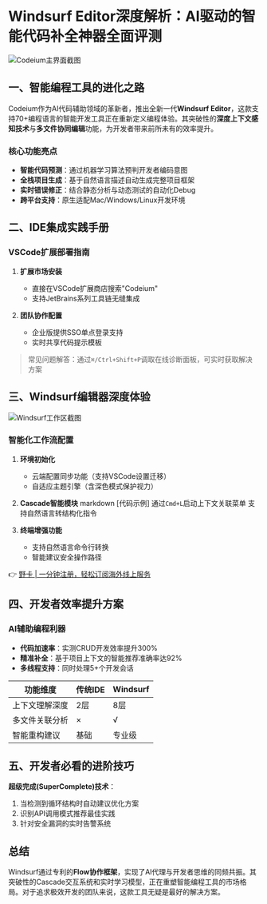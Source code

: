 # Windsurf Editor深度解析：AI驱动的智能代码补全神器全面评测

![Codeium主界面截图](https://bbtdd.com/wp-content/uploads/img/101317338517.webp)

## 一、智能编程工具的进化之路
Codeium作为AI代码辅助领域的革新者，推出全新一代**Windsurf Editor**，这款支持70+编程语言的智能开发工具正在重新定义编程体验。其突破性的**深度上下文感知技术**与**多文件协同编辑**功能，为开发者带来前所未有的效率提升。

### 核心功能亮点
- **智能代码预测**：通过机器学习算法预判开发者编码意图
- **全栈项目生成**：基于自然语言描述自动生成完整项目框架
- **实时错误修正**：结合静态分析与动态测试的自动化Debug
- **跨平台支持**：原生适配Mac/Windows/Linux开发环境

## 二、IDE集成实践手册
### VSCode扩展部署指南
1. **扩展市场安装**
   - 直接在VSCode扩展商店搜索"Codeium"
   - 支持JetBrains系列工具链无缝集成
   
2. **团队协作配置**
   - 企业版提供SSO单点登录支持
   - 实时共享代码提示模板

> 常见问题解答：通过`⌘/Ctrl+Shift+P`调取在线诊断面板，可实时获取解决方案

## 三、Windsurf编辑器深度体验
![Windsurf工作区截图](https://bbtdd.com/wp-content/uploads/img/1385478995328423.webp)

### 智能化工作流配置
1. **环境初始化**
   - 云端配置同步功能（支持VSCode设置迁移）
   - 自适应主题引擎（含深色模式保护视力）

2. **Cascade智能模块**
   markdown
   [代码示例]
   通过`Cmd+L`启动上下文关联菜单
   支持自然语言转结构化指令
   

3. **终端增强功能**
   - 支持自然语言命令行转换
   - 智能建议安全操作路径

👉 [野卡 | 一分钟注册，轻松订阅海外线上服务](https://bbtdd.com/yeka)

## 四、开发者效率提升方案
### **AI辅助编程利器**
- **代码加速率**：实测CRUD开发效率提升300%
- **精准补全**：基于项目上下文的智能推荐准确率达92%
- **多线程支持**：同时处理5+个开发会话

| 功能维度       | 传统IDE | Windsurf |
|----------------|---------|----------|
| 上下文理解深度 | 2层     | 8层      |
| 多文件关联分析 | ×       | √        |
| 智能重构建议   | 基础    | 专业级   |

## 五、开发者必看的进阶技巧
**超级完成(SuperComplete)技术**：
1. 当检测到循环结构时自动建议优化方案
2. 识别API调用模式推荐最佳实践
3. 针对安全漏洞的实时告警系统

## 总结
Windsurf通过专利的**Flow协作框架**，实现了AI代理与开发者思维的同频共振。其突破性的Cascade交互系统和实时学习模型，正在重塑智能编程工具的市场格局。对于追求极效开发的团队来说，这款工具无疑是最好的解决方案。